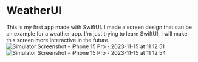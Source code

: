 # WeatherUI
This is my first app made with SwiftUI. I made a screen design that can be an example for a weather app. I'm just trying to learn SwiftUI, I will make this screen more interactive in the future.
![Simulator Screenshot - iPhone 15 Pro - 2023-11-15 at 11 12 51](https://github.com/MansurAtmaca/WeatherUI/assets/52621536/de8ca6d1-4f79-4337-82df-81faef82c7be)
![Simulator Screenshot - iPhone 15 Pro - 2023-11-15 at 11 12 54](https://github.com/MansurAtmaca/WeatherUI/assets/52621536/4bf07fb3-abc7-453c-9aa2-d34c1256b6ab)
